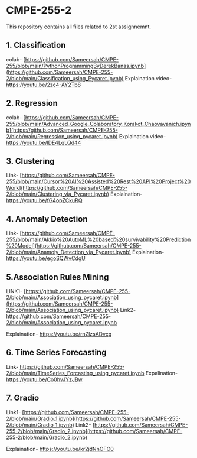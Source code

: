 # CMPE-255-2
This repository contains all files related to 2st assignnemnt.

## 1. Classification
colab- [https://github.com/Sameersah/CMPE-255/blob/main/PythonProgrammingByDerekBanas.ipynb](https://github.com/Sameersah/CMPE-255-2/blob/main/Classification_using_Pycaret.ipynb)
Explaination video- https://youtu.be/2zc4-AY2Tb8

## 2. Regression
colab- [https://github.com/Sameersah/CMPE-255/blob/main/Advanced_Google_Colaboratory_Korakot_Chaovavanich.ipynb](https://github.com/Sameersah/CMPE-255-2/blob/main/Regression_using_pycaret.ipynb)
Explaination video- https://youtu.be/lDE4LqLQd44

## 3. Clustering
Link- [https://github.com/Sameersah/CMPE-255/blob/main/Cursor%20AI%20Assisted%20Rest%20API%20Project%20Work](https://github.com/Sameersah/CMPE-255-2/blob/main/Clustering_via_Pycaret.ipynb)
Explaination- https://youtu.be/fG4opZCkuRQ

## 4. Anomaly Detection
Link- [https://github.com/Sameersah/CMPE-255/blob/main/Akkio%20AutoML%20based%20survivability%20Prediction%20Model](https://github.com/Sameersah/CMPE-255-2/blob/main/Anamoly_Detection_via_Pycaret.ipynb)
Explaination- https://youtu.be/egoSQWvCdgU

## 5.Association Rules Mining
LINK1- [https://github.com/Sameersah/CMPE-255-2/blob/main/Association_using_pycaret.ipynb](https://github.com/Sameersah/CMPE-255-2/blob/main/Association_using_pycaret.ipynb)
Link2- [https://github.com/Sameersah/CMPE-255-2/blob/main/Association_using_pycaret.ipynb
](https://github.com/Sameersah/CMPE-255-2/blob/main/Association_using_pycaret_1.ipynb)

Explaination- https://youtu.be/rnZlzsADvcg

## 6. Time Series Forecasting
Link- https://github.com/Sameersah/CMPE-255-2/blob/main/TimeSeries_Forcasting_using_pycaret.ipynb
Expalination- https://youtu.be/Co0hvJYzJBw

## 7. Gradio
Link1- [https://github.com/Sameersah/CMPE-255-2/blob/main/Gradio_1.ipynb](https://github.com/Sameersah/CMPE-255-2/blob/main/Gradio_1.ipynb)
Link2- [https://github.com/Sameersah/CMPE-255-2/blob/main/Gradio_2.ipynb](https://github.com/Sameersah/CMPE-255-2/blob/main/Gradio_2.ipynb)

Explaination- https://youtu.be/kr2jdNnOFO0

